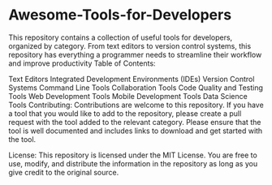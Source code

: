 # Awesome-Tools-for-Developers
This repository contains a collection of useful tools for developers, organized by category. From text editors to version control systems, this repository has everything a programmer needs to streamline their workflow and improve productivity
Table of Contents:

Text Editors
Integrated Development Environments (IDEs)
Version Control Systems
Command Line Tools
Collaboration Tools
Code Quality and Testing Tools
Web Development Tools
Mobile Development Tools
Data Science Tools
Contributing:
Contributions are welcome to this repository. If you have a tool that you would like to add to the repository, please create a pull request with the tool added to the relevant category. Please ensure that the tool is well documented and includes links to download and get started with the tool.

License:
This repository is licensed under the MIT License. You are free to use, modify, and distribute the information in the repository as long as you give credit to the original source.
